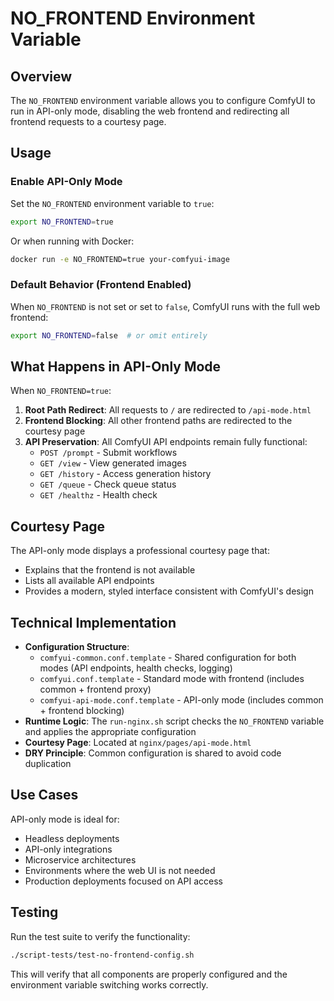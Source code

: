 # NO_FRONTEND Environment Variable

## Overview

The `NO_FRONTEND` environment variable allows you to configure ComfyUI to run in API-only mode, disabling the web frontend and redirecting all frontend requests to a courtesy page.

## Usage

### Enable API-Only Mode

Set the `NO_FRONTEND` environment variable to `true`:

```bash
export NO_FRONTEND=true
```

Or when running with Docker:

```bash
docker run -e NO_FRONTEND=true your-comfyui-image
```

### Default Behavior (Frontend Enabled)

When `NO_FRONTEND` is not set or set to `false`, ComfyUI runs with the full web frontend:

```bash
export NO_FRONTEND=false  # or omit entirely
```

## What Happens in API-Only Mode

When `NO_FRONTEND=true`:

1. **Root Path Redirect**: All requests to `/` are redirected to `/api-mode.html`
2. **Frontend Blocking**: All other frontend paths are redirected to the courtesy page
3. **API Preservation**: All ComfyUI API endpoints remain fully functional:
   - `POST /prompt` - Submit workflows
   - `GET /view` - View generated images
   - `GET /history` - Access generation history
   - `GET /queue` - Check queue status
   - `GET /healthz` - Health check

## Courtesy Page

The API-only mode displays a professional courtesy page that:
- Explains that the frontend is not available
- Lists all available API endpoints
- Provides a modern, styled interface consistent with ComfyUI's design

## Technical Implementation

- **Configuration Structure**:
  - `comfyui-common.conf.template` - Shared configuration for both modes (API endpoints, health checks, logging)
  - `comfyui.conf.template` - Standard mode with frontend (includes common + frontend proxy)
  - `comfyui-api-mode.conf.template` - API-only mode (includes common + frontend blocking)
- **Runtime Logic**: The `run-nginx.sh` script checks the `NO_FRONTEND` variable and applies the appropriate configuration
- **Courtesy Page**: Located at `nginx/pages/api-mode.html`
- **DRY Principle**: Common configuration is shared to avoid code duplication

## Use Cases

API-only mode is ideal for:
- Headless deployments
- API-only integrations
- Microservice architectures
- Environments where the web UI is not needed
- Production deployments focused on API access

## Testing

Run the test suite to verify the functionality:

```bash
./script-tests/test-no-frontend-config.sh
```

This will verify that all components are properly configured and the environment variable switching works correctly. 